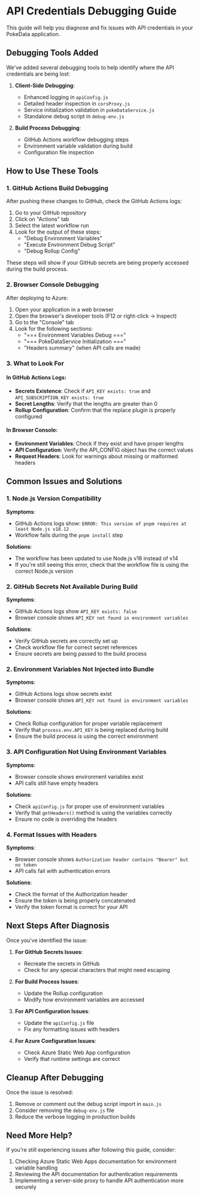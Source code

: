 # API Credentials Debugging Guide

This guide will help you diagnose and fix issues with API credentials in your PokeData application.

## Debugging Tools Added

We've added several debugging tools to help identify where the API credentials are being lost:

1. **Client-Side Debugging**:
   - Enhanced logging in `apiConfig.js`
   - Detailed header inspection in `corsProxy.js`
   - Service initialization validation in `pokeDataService.js`
   - Standalone debug script in `debug-env.js`

2. **Build Process Debugging**:
   - GitHub Actions workflow debugging steps
   - Environment variable validation during build
   - Configuration file inspection

## How to Use These Tools

### 1. GitHub Actions Build Debugging

After pushing these changes to GitHub, check the GitHub Actions logs:

1. Go to your GitHub repository
2. Click on "Actions" tab
3. Select the latest workflow run
4. Look for the output of these steps:
   - "Debug Environment Variables"
   - "Execute Environment Debug Script"
   - "Debug Rollup Config"

These steps will show if your GitHub secrets are being properly accessed during the build process.

### 2. Browser Console Debugging

After deploying to Azure:

1. Open your application in a web browser
2. Open the browser's developer tools (F12 or right-click → Inspect)
3. Go to the "Console" tab
4. Look for the following sections:
   - "=== Environment Variables Debug ==="
   - "=== PokeDataService Initialization ==="
   - "Headers summary" (when API calls are made)

### 3. What to Look For

#### In GitHub Actions Logs:

- **Secrets Existence**: Check if `API_KEY exists: true` and `API_SUBSCRIPTION_KEY exists: true`
- **Secret Lengths**: Verify that the lengths are greater than 0
- **Rollup Configuration**: Confirm that the replace plugin is properly configured

#### In Browser Console:

- **Environment Variables**: Check if they exist and have proper lengths
- **API Configuration**: Verify the API_CONFIG object has the correct values
- **Request Headers**: Look for warnings about missing or malformed headers

## Common Issues and Solutions

### 1. Node.js Version Compatibility

**Symptoms**:
- GitHub Actions logs show: `ERROR: This version of pnpm requires at least Node.js v18.12`
- Workflow fails during the `pnpm install` step

**Solutions**:
- The workflow has been updated to use Node.js v18 instead of v14
- If you're still seeing this error, check that the workflow file is using the correct Node.js version

### 2. GitHub Secrets Not Available During Build

**Symptoms**:
- GitHub Actions logs show `API_KEY exists: false`
- Browser console shows `API_KEY not found in environment variables`

**Solutions**:
- Verify GitHub secrets are correctly set up
- Check workflow file for correct secret references
- Ensure secrets are being passed to the build process

### 2. Environment Variables Not Injected into Bundle

**Symptoms**:
- GitHub Actions logs show secrets exist
- Browser console shows `API_KEY not found in environment variables`

**Solutions**:
- Check Rollup configuration for proper variable replacement
- Verify that `process.env.API_KEY` is being replaced during build
- Ensure the build process is using the correct environment

### 3. API Configuration Not Using Environment Variables

**Symptoms**:
- Browser console shows environment variables exist
- API calls still have empty headers

**Solutions**:
- Check `apiConfig.js` for proper use of environment variables
- Verify that `getHeaders()` method is using the variables correctly
- Ensure no code is overriding the headers

### 4. Format Issues with Headers

**Symptoms**:
- Browser console shows `Authorization header contains "Bearer" but no token`
- API calls fail with authentication errors

**Solutions**:
- Check the format of the Authorization header
- Ensure the token is being properly concatenated
- Verify the token format is correct for your API

## Next Steps After Diagnosis

Once you've identified the issue:

1. **For GitHub Secrets Issues**:
   - Recreate the secrets in GitHub
   - Check for any special characters that might need escaping

2. **For Build Process Issues**:
   - Update the Rollup configuration
   - Modify how environment variables are accessed

3. **For API Configuration Issues**:
   - Update the `apiConfig.js` file
   - Fix any formatting issues with headers

4. **For Azure Configuration Issues**:
   - Check Azure Static Web App configuration
   - Verify that runtime settings are correct

## Cleanup After Debugging

Once the issue is resolved:

1. Remove or comment out the debug script import in `main.js`
2. Consider removing the `debug-env.js` file
3. Reduce the verbose logging in production builds

## Need More Help?

If you're still experiencing issues after following this guide, consider:

1. Checking Azure Static Web Apps documentation for environment variable handling
2. Reviewing the API documentation for authentication requirements
3. Implementing a server-side proxy to handle API authentication more securely
